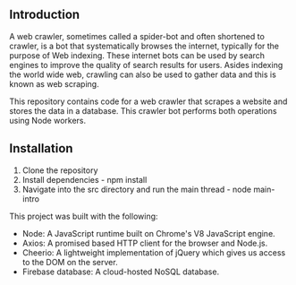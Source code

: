 ## Introduction

A web crawler, sometimes called a spider-bot and often shortened to crawler, is a bot that systematically browses the internet, typically for the purpose of Web indexing. These internet bots can be used by search engines to improve the quality of search results for users. Asides indexing the world wide web, crawling can also be used to gather data and this is known as web scraping.

This repository contains code for a web crawler that scrapes a website and stores the data in a database. This crawler bot performs both operations using Node workers.

## Installation
1. Clone the repository
2. Install dependencies - npm install
3. Navigate into the src directory and run the main thread - node main-intro

This project was built with the following:

- Node: A JavaScript runtime built on Chrome's V8 JavaScript engine.
- Axios: A promised based HTTP client for the browser and Node.js.
- Cheerio: A lightweight implementation of jQuery which gives us access to the DOM on the server.
- Firebase database: A cloud-hosted NoSQL database.
